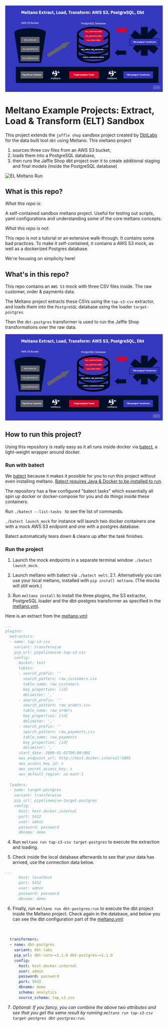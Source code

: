 
![EL Meltano Diagram](el_meltano_diagram.jpg)

# Meltano Example Projects: Extract, Load & Transform (ELT) Sandbox
This project extends the ```jaffle shop``` sandbox project created by [DbtLabs](https://github.com/dbt-labs/jaffle_shop) for the data built tool ```dbt``` using Meltano. This meltano project
1. sources three csv files from an AWS S3 bucket, 
2. loads them into a PostgreSQL database,
3. then runs the Jaffle Shop dbt project over it to create additional staging and final models (inside the PostgreSQL database)

![EL Meltano Run](Meltano_elt.gif)

## What is this repo?
_What this repo is:_

A self-contained sandbox meltano project. Useful for testing out scripts, yaml configurations and understanding some of the core meltano concepts.

_What this repo is not:_

This repo is not a tutorial or an extensive walk-through. It contains some bad practices. To make it self-contained, it contains a AWS S3 mock, as well as a dockerized Postgres database. 

We're focusing on simplicity here!

## What's in this repo?
This repo contains an ```AWS S3``` mock with three CSV files inside. The raw customer, order & payments data.

The Meltano project extracts these CSVs using the ```tap-s3-csv``` extractor, and loads them into the ```PostgreSQL``` database using the loader ```target-postgres```.

Then the ```dbt-postgres``` transformer is used to run the Jaffle Shop transformations over the raw data.


![EL Meltano Diagram](el_meltano_diagram.jpg)

## How to run this project?
Using this repository is really easy as it all runs inside docker via [batect](https://batect.dev/), a light-weight wrapper around docker. 

### Run with batect
We [batect](https://batect.dev/) because it makes it possible for you to run this project without even installing meltano. [Batect requires Java & Docker to be installed to run](https://batect.dev/docs/getting-started/requirements). 

The repository has a few configured "batect tasks" which essentially all spin up docker or docker-compose for you and do things inside these containers.

Run  ```./batect --list-tasks ``` to see the list of commands.

```./batect launch_mock``` for instance will launch two docker containers one with a mock AWS S3 endpoint and one with a postgres database.

Batect automatically tears down & cleans up after the task finishes.

### Run the project

1. Launch the mock endpoints in a separate terminal window ```./batect launch_mock```.

2. Launch meltano with batect via ```./batect melt```.
2.1. Alternatively you can use your local meltano, installed with ```pip install meltano```. (The mocks will still work.)

3. Run ```meltano install``` to install the three plugins, the S3 extractor, PostgreSQL loader and the dbt-postgres transformer as specified in the [meltano.yml](new_project/meltano.yml).

Here is an extract from the [meltano.yml](new_project/meltano.yml):

```yaml
...
plugins:
  extractors:
  - name: tap-s3-csv
    variant: transferwise
    pip_url: pipelinewise-tap-s3-csv
    config:
      bucket: test
      tables:
      - search_prefix: ''
        search_pattern: raw_customers.csv
        table_name: raw_customers
        key_properties: [id]
        delimiter: ','
      - search_prefix: ''
        search_pattern: raw_orders.csv
        table_name: raw_orders
        key_properties: [id]
        delimiter: ','
      - search_prefix: ''
        search_pattern: raw_payments.csv
        table_name: raw_payments
        key_properties: [id]
        delimiter: ','
      start_date: 2000-01-01T00:00:00Z
      aws_endpoint_url: http://host.docker.internal:5005
      aws_access_key_id: s
      aws_secret_access_key: s
      aws_default_region: us-east-1

  loaders:
  - name: target-postgres
    variant: transferwise
    pip_url: pipelinewise-target-postgres
    config:
      host: host.docker.internal
      port: 5432
      user: admin
      password: password
      dbname: demo
```

4. Run ```meltano run tap-s3-csv target-postgres``` to execute the extraction and loading. 

5. Check inside the local database afterwards to see that your data has arrived, use the connection data below.

```yaml
...
      host: localhost
      port: 5432
      user: admin
      password: password
      dbname: demo
```

6. Finally, run ```meltano run dbt-postgres:run``` to execute the dbt project inside the Meltano project. Check again in the database, and below you can see the dbt configuration part of the [meltano.yml](new_project/meltano.yml): 

```yaml

 
  transformers:
  - name: dbt-postgres
    variant: dbt-labs
    pip_url: dbt-core~=1.1.0 dbt-postgres~=1.1.0
    config:
      host: host.docker.internal
      user: admin
      password: password
      port: 5432
      dbname: demo
      schema: analytics
      source_schema: tap_s3_csv

```

7. _Optional: If you fancy, you can combine the above two attributes and see that you get the same result by running ```meltano run tap-s3-csv target-postgres dbt-postgres:run```._
